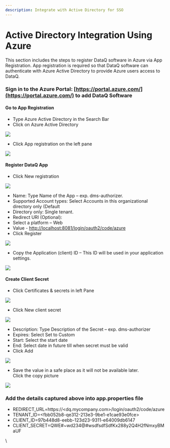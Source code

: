 ```yaml
---
description: Integrate with Active Directory for SSO
---
```


# Active Directory Integration Using Azure

This section includes the steps to register DataQ software in Azure via App Registration. App registration is required so that DataQ software can authenticate with Azure Active Directory to provide Azure users access to DataQ.

### Sign in to the Azure Portal: [https://portal.azure.com/](https://portal.azure.com/) to add DataQ Software

#### Go to App Registration

* Type Azure Active Directory in the Search Bar
* Click on Azure Active Directory

![](../.gitbook/assets/unknown.png)

* Click App registration on the left pane

![](<../.gitbook/assets/unknown (1).png>)

#### Register DataQ App

* Click New registration

![](<../.gitbook/assets/unknown (2).png>)

* Name: Type Name of the App – exp. dms-authorizer.
* Supported Account types: Select Accounts in this organizational directory only (Default
* Directory only: Single tenant.
* Redirect URI (Optional):
* Select a platform – Web
* Value - [http://localhost:8081/login/oauth2/code/azure](http://localhost:8081/login/oauth2/code/azure)
* Click Register

![](<../.gitbook/assets/unknown (3).png>)

* Copy the Application (client) ID – This ID will be used in your application\
  settings.

![](<../.gitbook/assets/unknown (4).png>)

#### Create Client Secret

* Click Certificates & secrets in left Pane

![](<../.gitbook/assets/unknown (5).png>)

* Click New client secret

![](<../.gitbook/assets/unknown (6).png>)

* Description: Type Description of the Secret – exp. dms-authorizer
* Expires: Select Set to Custom
* Start: Select the start date
* End: Select date in future till when secret must be valid
* Click Add

![](<../.gitbook/assets/unknown (7).png>)

* Save the value in a safe place as it will not be available later.\
  Click the copy picture

![](<../.gitbook/assets/unknown (8).png>)



### Add the details captured above into app.properties file



* REDIRECT\_URL=https://\<dq.mycompany.com>/login/oauth2/code/azure&#x20;
* TENANT\_ID=\<fbb052b8-qe312-213e3-9be1-e1cae93e0fce>
* CLIENT\_ID=97b448d8-eebb-123d23-9311-e64009db6147
* CLIENT\_SECRET=QWE#\~wd234@#wsdfsdfSdfKx288y2Q4H2fNmxyBMaUF

\
